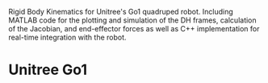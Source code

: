 Rigid Body Kinematics for Unitree's Go1 quadruped robot. Including MATLAB code for the 
plotting and simulation of the DH frames, calculation of the Jacobian, and end-effector forces as well as C++ 
implementation for real-time integration with the robot.

# Unitree Go1
